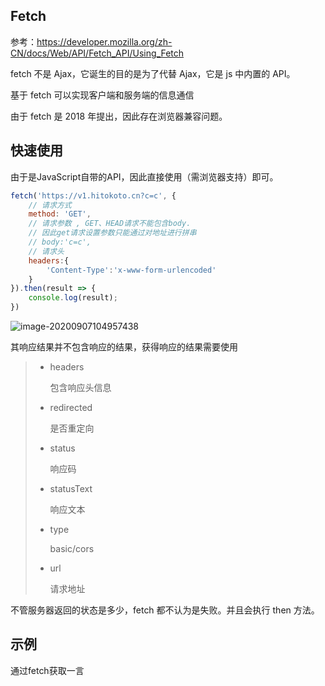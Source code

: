 ## Fetch

参考：https://developer.mozilla.org/zh-CN/docs/Web/API/Fetch_API/Using_Fetch

fetch 不是 Ajax，它诞生的目的是为了代替 Ajax，它是 js 中内置的 API。

基于 fetch 可以实现客户端和服务端的信息通信

由于 fetch 是 2018 年提出，因此存在浏览器兼容问题。

## 快速使用

由于是JavaScript自带的API，因此直接使用（需浏览器支持）即可。

```javascript
fetch('https://v1.hitokoto.cn?c=c', {
    // 请求方式
    method: 'GET',
    // 请求参数 , GET、HEAD请求不能包含body.
    // 因此get请求设置参数只能通过对地址进行拼串
    // body:'c=c',
    // 请求头
    headers:{
        'Content-Type':'x-www-form-urlencoded'
    }
}).then(result => {
    console.log(result);
})
```

![image-20200907104957438](https://files.alexhchu.com/2020/09/07/9e1e0bb58b8f7.png)

其响应结果并不包含响应的结果，获得响应的结果需要使用

> - headers
>
>   包含响应头信息
>
> - redirected
>
>   是否重定向
>
> - status
>
>   响应码
>
> - statusText
>
>   响应文本
>
> - type
>
>   basic/cors
>
> - url
>
>   请求地址

不管服务器返回的状态是多少，fetch 都不认为是失败。并且会执行 then 方法。

## 示例

通过fetch获取一言

```javascript

```

